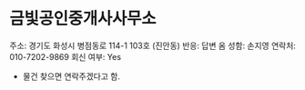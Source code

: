 # 금빛공인중개사사무소

주소: 경기도 화성시 병점동로 114-1 103호 (진안동)
반응: 답변 옴
성함: 손지영
연락처: 010-7202-9869
회신 여부: Yes

- 물건 찾으면 연락주겠다고 함.